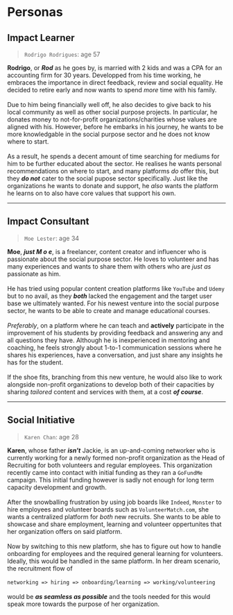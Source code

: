 # Personas

## Impact Learner
> `Rodrigo Rodrigues`: age 57

**Rodrigo**, or **_Rod_** as he goes by, is married with 2 kids and was a CPA for an accounting firm for 30 years. Developped from his time working, he embraces the importance in direct feedback, review and social equality. He decided to retire early and now wants to spend *more* time with his family. <br>  
Due to him being financially well off, he also decides to give back to his local community as well as other social purpose projects. In particular, he donates money to not-for-profit organizations/charities whose values are aligned with his. However, before he embarks in his journey, he wants to be more knowledgable in the social purpose sector and he does not know where to start. <br>  
As a result, he spends a decent amount of time searching for mediums for him to be further educated about the sector. He realises he wants personal recommendations on where to start, and many platforms *do* offer this, but they **_do not_** cater to the social pupose sector specifically. Just like the organizations he wants to donate and support, he *also* wants the platform he learns on to also have core values that support his own.

---

## Impact Consultant
> `Moe Lester`: age 34

**Moe**, **_just M o e_**, is a freelancer, content creator and influencer who is passionate about the social purpose sector. He loves to volunteer and has many experiences and wants to share them with others who are *just as* passionate as him. <br>   
He has tried using popular content creation platforms like `YouTube` and `Udemy` but to no avail, as they **_both_** lacked the engagement and the target user base we ultimately wanted. For his newest venture into the social purpose sector, he wants to be able to create and manage educational courses. <br>  
*Preferably*, on a platform where he can teach and **actively** participate in the improvement of his students by providing feedback and answering any and all questions they have. Although he is inexperienced in mentoring and coaching, he feels strongly about 1-to-1 communication sessions where he shares his experiences, have a conversation, and just share any insights he has for the student. <br>  
If the shoe fits, branching from this new venture, he would also like to work alongside non-profit organizations to develop both of their capacities by sharing *tailored* content and services with them, at a cost **_of course_**.

---

## Social Initiative
> `Karen Chan`: age 28

**Karen**, whose father **_isn't_** Jackie, is an up-and-coming networker who is currently working for a newly formed non-profit organization as the Head of Recruiting for both volunteers and regular employees. This organization recently came into contact with initial funding as they ran a `GoFundMe` campaign. This initial funding however is sadly not enough for long term capacity development and growth. <br>   
After the snowballing frustration by using job boards like `Indeed`, `Monster` to hire employees and volunteer boards such as `VolunteerMatch.com`, she wants a centralized platform for *both* new recruits. She wants to be able to showcase and share employment, learning and volunteer oppertunites that her organization offers on said platform. <br>  
Now by switching to this new platform, she has to figure out how to handle onboarding for employees and the required general learning for volunteers. Ideally, this would be handled in the same platform. In her dream scenario, the recruitment flow of  <br>  
  `networking => hiring => onboarding/learning => working/volunteering` <br>  
 would be **_as seamless as possible_** and the tools needed for this would speak more towards the purpose of her organization.

